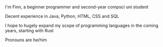 I'm Finn, a beginner programmer and second-year compsci uni student

Decent experience in Java, Python, HTML, CSS and SQL

I hope to hugely expand my scope of programming languages in the coming years, starting with Rust

Pronouns are he/him
